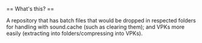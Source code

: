 == What's this? ==

A repository that has batch files that would be dropped in respected folders for handling with sound.cache (such as clearing them); and VPKs more easily (extracting into folders/compressing into VPKs).
